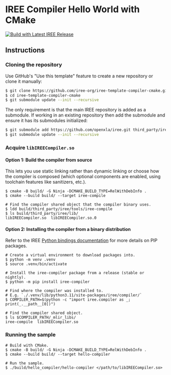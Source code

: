 # IREE Compiler Hello World with CMake

[![Build with Latest IREE Release](https://github.com/iree-org/iree-template-compiler-cmake/actions/workflows/build-and-test.yml/badge.svg?query=branch%3Amain+event%3Apush)](https://github.com/iree-org/iree-template-compiler-cmake/actions/workflows/build-and-test.yml?query=branch%3Amain+event%3Apush)


## Instructions

### Cloning the repository

Use GitHub's "Use this template" feature to create a new repository or clone it
manually:

```sh
$ git clone https://github.com/iree-org/iree-template-compiler-cmake.git
$ cd iree-template-compiler-cmake
$ git submodule update --init --recursive
```

The only requirement is that the main IREE repository is added as a submodule.
If working in an existing repository then add the submodule and ensure it has
its submodules initialized:

```sh
$ git submodule add https://github.com/openxla/iree.git third_party/iree/
$ git submodule update --init --recursive
```

### Acquire `libIREECompiler.so`

#### Option 1: Build the compiler from source

This lets you use static linking rather than dynamic linking or choose how the
compiler is composed (which optional components are enabled, using toolchain
features like sanitizers, etc.).

```shell
$ cmake -B build/ -G Ninja -DCMAKE_BUILD_TYPE=RelWithDebInfo .
$ cmake --build build/ --target iree-compile

# Find the compiler shared object that the compiler binary uses.
$ ldd build/third_party/iree/tools/iree-compile
$ ls build/third_party/iree/lib/
libIREECompiler.so  libIREECompiler.so.0
```

#### Option 2: Installing the compiler from a binary distribution

Refer to the IREE
[Python bindings documentation](https://openxla.github.io/iree/reference/bindings/python/)
for more details on PIP packages.

```shell
# Create a virtual environment to download packages into.
$ python -m venv .venv
$ source .venv/bin/activate

# Install the iree-compiler package from a release (stable or nightly).
$ python -m pip install iree-compiler

# Find where the compiler was installed to.
# E.g. `./.venv/lib/python3.11/site-packages/iree/compiler/`
$ COMPILER_PATH=$(python -c "import iree.compiler as _; print(_.__path__[0])")

# Find the compiler shared object.
$ ls $COMPILER_PATH/_mlir_libs/
iree-compile  libIREECompiler.so
```

### Running the sample

```shell
# Build with CMake.
$ cmake -B build/ -G Ninja -DCMAKE_BUILD_TYPE=RelWithDebInfo .
$ cmake --build build/ --target hello-compiler

# Run the sample.
$ ./build/hello_compiler/hello-compiler </path/to/libIREECompiler.so>
```
